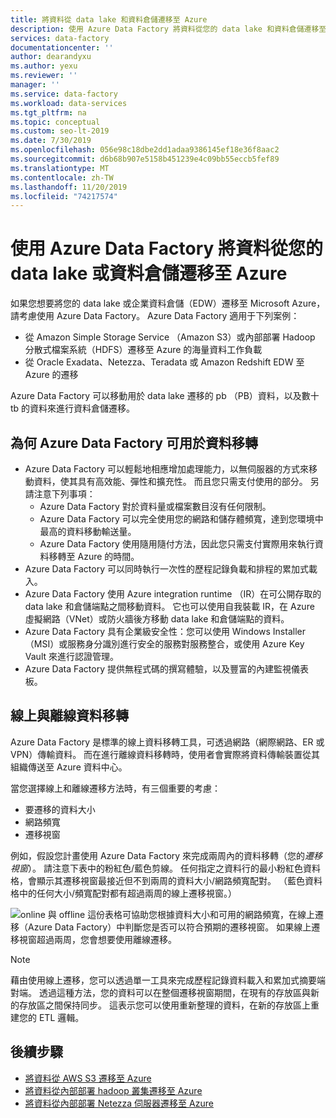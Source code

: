 ```yaml
---
title: 將資料從 data lake 和資料倉儲遷移至 Azure
description: 使用 Azure Data Factory 將資料從您的 data lake 和資料倉儲遷移至 Azure。
services: data-factory
documentationcenter: ''
author: dearandyxu
ms.author: yexu
ms.reviewer: ''
manager: ''
ms.service: data-factory
ms.workload: data-services
ms.tgt_pltfrm: na
ms.topic: conceptual
ms.custom: seo-lt-2019
ms.date: 7/30/2019
ms.openlocfilehash: 056e98c18dbe2dd1adaa9386145ef18e36f8aac2
ms.sourcegitcommit: d6b68b907e5158b451239e4c09bb55eccb5fef89
ms.translationtype: MT
ms.contentlocale: zh-TW
ms.lasthandoff: 11/20/2019
ms.locfileid: "74217574"
---
```

# <a name="use-azure-data-factory-to-migrate-data-from-your-data-lake-or-data-warehouse-to-azure"></a>使用 Azure Data Factory 將資料從您的 data lake 或資料倉儲遷移至 Azure

如果您想要將您的 data lake 或企業資料倉儲（EDW）遷移至 Microsoft Azure，請考慮使用 Azure Data Factory。 Azure Data Factory 適用于下列案例：

- 從 Amazon Simple Storage Service （Amazon S3）或內部部署 Hadoop 分散式檔案系統（HDFS）遷移至 Azure 的海量資料工作負載
- 從 Oracle Exadata、Netezza、Teradata 或 Amazon Redshift EDW 至 Azure 的遷移

Azure Data Factory 可以移動用於 data lake 遷移的 pb （PB）資料，以及數十 tb 的資料來進行資料倉儲遷移。

## <a name="why-azure-data-factory-can-be-used-for-data-migration"></a>為何 Azure Data Factory 可用於資料移轉

- Azure Data Factory 可以輕鬆地相應增加處理能力，以無伺服器的方式來移動資料，使其具有高效能、彈性和擴充性。 而且您只需支付使用的部分。 另請注意下列事項： 
  - Azure Data Factory 對於資料量或檔案數目沒有任何限制。
  - Azure Data Factory 可以完全使用您的網路和儲存體頻寬，達到您環境中最高的資料移動輸送量。
  - Azure Data Factory 使用隨用隨付方法，因此您只需支付實際用來執行資料移轉至 Azure 的時間。  
- Azure Data Factory 可以同時執行一次性的歷程記錄負載和排程的累加式載入。
- Azure Data Factory 使用 Azure integration runtime （IR）在可公開存取的 data lake 和倉儲端點之間移動資料。 它也可以使用自我裝載 IR，在 Azure 虛擬網路（VNet）或防火牆後方移動 data lake 和倉儲端點的資料。
- Azure Data Factory 具有企業級安全性：您可以使用 Windows Installer （MSI）或服務身分識別進行安全的服務對服務整合，或使用 Azure Key Vault 來進行認證管理。
- Azure Data Factory 提供無程式碼的撰寫體驗，以及豐富的內建監視儀表板。  

## <a name="online-vs-offline-data-migration"></a>線上與離線資料移轉

Azure Data Factory 是標準的線上資料移轉工具，可透過網路（網際網路、ER 或 VPN）傳輸資料。 而在進行離線資料移轉時，使用者會實際將資料傳輸裝置從其組織傳送至 Azure 資料中心。  

當您選擇線上和離線遷移方法時，有三個重要的考慮：  

- 要遷移的資料大小
- 網路頻寬
- 遷移視窗

例如，假設您計畫使用 Azure Data Factory 來完成兩周內的資料移轉（您的*遷移視窗*）。 請注意下表中的粉紅色/藍色剪線。 任何指定之資料行的最小粉紅色資料格，會顯示其遷移視窗最接近但不到兩周的資料大小/網路頻寬配對。 （藍色資料格中的任何大小/頻寬配對都有超過兩周的線上遷移視窗。） 

![online 與 offline](media/data-migration-guidance-overview/online-offline.png) 這份表格可協助您根據資料大小和可用的網路頻寬，在線上遷移（Azure Data Factory）中判斷您是否可以符合預期的遷移視窗。 如果線上遷移視窗超過兩周，您會想要使用離線遷移。

> [!NOTE]
> 藉由使用線上遷移，您可以透過單一工具來完成歷程記錄資料載入和累加式摘要端對端。  透過這種方法，您的資料可以在整個遷移視窗期間，在現有的存放區與新的存放區之間保持同步。 這表示您可以使用重新整理的資料，在新的存放區上重建您的 ETL 邏輯。


## <a name="next-steps"></a>後續步驟

- [將資料從 AWS S3 遷移至 Azure](data-migration-guidance-s3-azure-storage.md)
- [將資料從內部部署 hadoop 叢集遷移至 Azure](data-migration-guidance-hdfs-azure-storage.md)
- [將資料從內部部署 Netezza 伺服器遷移至 Azure](data-migration-guidance-netezza-azure-sqldw.md)
